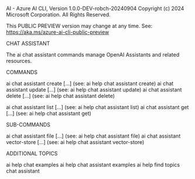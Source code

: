 AI - Azure AI CLI, Version 1.0.0-DEV-robch-20240904
Copyright (c) 2024 Microsoft Corporation. All Rights Reserved.

This PUBLIC PREVIEW version may change at any time.
See: https://aka.ms/azure-ai-cli-public-preview

CHAT ASSISTANT

  The ai chat assistant commands manage OpenAI Assistants and
  related resources.

COMMANDS

  ai chat assistant create [...]          (see: ai help chat assistant create)
  ai chat assistant update [...]          (see: ai help chat assistant update)
  ai chat assistant delete [...]          (see: ai help chat assistant delete)

  ai chat assistant list [...]            (see: ai help chat assistant list)
  ai chat assistant get [...]             (see: ai help chat assistant get)

SUB-COMMANDS

  ai chat assistant file [...]            (see: ai help chat assistant file)
  ai chat assistant vector-store [...]    (see: ai help chat assistant vector-store)

ADDITIONAL TOPICS

  ai help chat examples
  ai help chat assistant examples
  ai help find topics chat assistant

